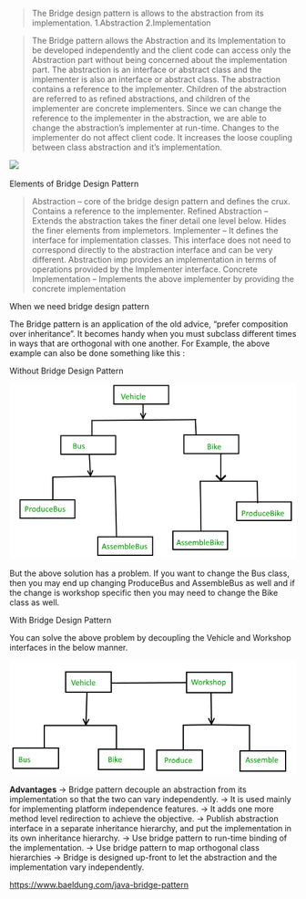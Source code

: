 >The Bridge design pattern is allows to the abstraction from its implementation.
1.Abstraction
2.Implementation

>The Bridge pattern allows the Abstraction and its Implementation to be developed independently and the client code can access only the
Abstraction part without being concerned about the implementation part.
>The abstraction is an interface or abstract class and the implementer is also an interface or abstract class.
>The abstraction contains a reference to the implementer. Children of the abstraction are referred to as refined abstractions, and
children of the implementer are concrete implementers. Since we can change the reference to the implementer in the abstraction,
we are able to change the abstraction’s implementer at run-time. Changes to the implementer do not affect client code.
>It increases the loose coupling between class abstraction and it’s implementation.

![](C:\Users\Admin\Desktop\SandyK\dspatterns\Bridge_Design.png)


Elements of Bridge Design Pattern
> Abstraction – core of the bridge design pattern and defines the crux. Contains a reference to the implementer.
> Refined Abstraction – Extends the abstraction takes the finer detail one level below. Hides the finer elements from implemetors.
> Implementer – It defines the interface for implementation classes. This interface does not need to correspond directly to the abstraction interface and can be very different. Abstraction imp provides an implementation in terms of operations provided by the Implementer interface.
> Concrete Implementation – Implements the above implementer by providing the concrete implementation

When we need bridge design pattern

The Bridge pattern is an application of the old advice, “prefer composition over inheritance”. It becomes handy when you must subclass different times in ways that are orthogonal with one another.
For Example, the above example can also be done something like this :

Without Bridge Design Pattern 

![img_1.png](img_1.png)

But the above solution has a problem. If you want to change the Bus class, then you may end up changing ProduceBus and AssembleBus as well and if the change is workshop specific then you may need to change the Bike class as well.

With Bridge Design Pattern

You can solve the above problem by decoupling the Vehicle and Workshop interfaces in the below manner.

![img_2.png](img_2.png)


**Advantages**
-> Bridge pattern decouple an abstraction from its implementation so that the two can vary independently.
-> It is used mainly for implementing platform independence features.
-> It adds one more method level redirection to achieve the objective.
-> Publish abstraction interface in a separate inheritance hierarchy, and put the implementation in its own inheritance hierarchy.
-> Use bridge pattern to run-time binding of the implementation.
-> Use bridge pattern to map orthogonal class hierarchies
-> Bridge is designed up-front to let the abstraction and the implementation vary independently.

https://www.baeldung.com/java-bridge-pattern